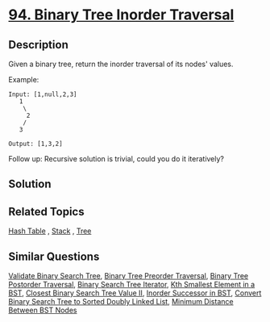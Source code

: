 # [94. Binary Tree Inorder Traversal](https://leetcode.com/problems/binary-tree-inorder-traversal)

## Description

Given a binary tree, return the inorder traversal of its nodes' values.

Example:

```
Input: [1,null,2,3]
   1
    \
     2
    /
   3

Output: [1,3,2]
```

Follow up: Recursive solution is trivial, could you do it iteratively?

## Solution



## Related Topics

[Hash Table](https://leetcode.com/tag/hash-table/) , [Stack](https://leetcode.com/tag/stack/) , [Tree](https://leetcode.com/tag/tree/) 

## Similar Questions

[Validate Binary Search Tree](https://leetcode.com/problems/validate-binary-search-tree/), [Binary Tree Preorder Traversal](https://leetcode.com/problems/binary-tree-preorder-traversal/), [Binary Tree Postorder Traversal](https://leetcode.com/problems/binary-tree-postorder-traversal/), [Binary Search Tree Iterator](https://leetcode.com/problems/binary-search-tree-iterator/), [Kth Smallest Element in a BST](https://leetcode.com/problems/kth-smallest-element-in-a-bst/), [Closest Binary Search Tree Value II](https://leetcode.com/problems/closest-binary-search-tree-value-ii/), [Inorder Successor in BST](https://leetcode.com/problems/inorder-successor-in-bst/), [Convert Binary Search Tree to Sorted Doubly Linked List](https://leetcode.com/problems/convert-binary-search-tree-to-sorted-doubly-linked-list/), [Minimum Distance Between BST Nodes](https://leetcode.com/problems/minimum-distance-between-bst-nodes/)
